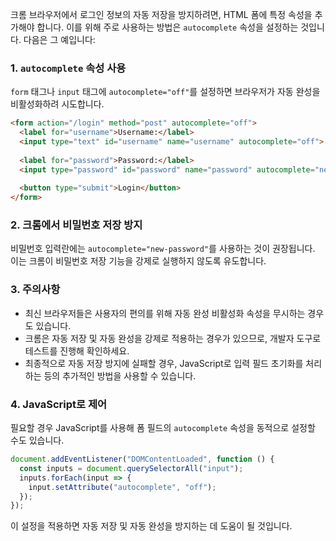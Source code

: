크롬 브라우저에서 로그인 정보의 자동 저장을 방지하려면, HTML 폼에 특정 속성을 추가해야 합니다. 이를 위해 주로 사용하는 방법은 `autocomplete` 속성을 설정하는 것입니다. 다음은 그 예입니다:

### 1. `autocomplete` 속성 사용

`form` 태그나 `input` 태그에 `autocomplete="off"`를 설정하면 브라우저가 자동 완성을 비활성화하려 시도합니다.

```html
<form action="/login" method="post" autocomplete="off">
  <label for="username">Username:</label>
  <input type="text" id="username" name="username" autocomplete="off">
  
  <label for="password">Password:</label>
  <input type="password" id="password" name="password" autocomplete="new-password">
  
  <button type="submit">Login</button>
</form>
```

### 2. 크롬에서 비밀번호 저장 방지

비밀번호 입력란에는 `autocomplete="new-password"`를 사용하는 것이 권장됩니다. 이는 크롬이 비밀번호 저장 기능을 강제로 실행하지 않도록 유도합니다.

### 3. 주의사항

* 최신 브라우저들은 사용자의 편의를 위해 자동 완성 비활성화 속성을 무시하는 경우도 있습니다.
* 크롬은 자동 저장 및 자동 완성을 강제로 적용하는 경우가 있으므로, 개발자 도구로 테스트를 진행해 확인하세요.
* 최종적으로 자동 저장 방지에 실패할 경우, JavaScript로 입력 필드 초기화를 처리하는 등의 추가적인 방법을 사용할 수 있습니다.

### 4. JavaScript로 제어

필요할 경우 JavaScript를 사용해 폼 필드의 `autocomplete` 속성을 동적으로 설정할 수도 있습니다.

```javascript
document.addEventListener("DOMContentLoaded", function () {
  const inputs = document.querySelectorAll("input");
  inputs.forEach(input => {
    input.setAttribute("autocomplete", "off");
  });
});
```

이 설정을 적용하면 자동 저장 및 자동 완성을 방지하는 데 도움이 될 것입니다.
